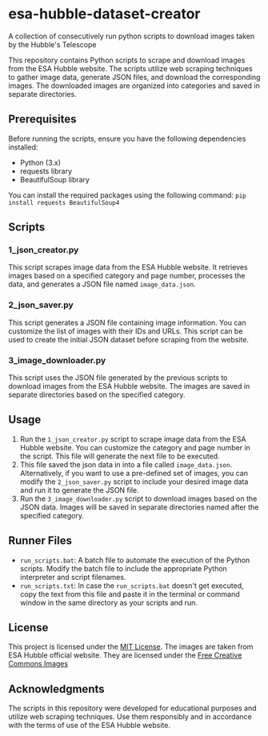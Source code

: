 # esa-hubble-dataset-creator
A collection of consecutively run python scripts to download images taken by the Hubble's Telescope

This repository contains Python scripts to scrape and download images from the ESA Hubble website. The scripts utilize web scraping techniques to gather image data, generate JSON files, and download the corresponding images. The downloaded images are organized into categories and saved in separate directories.

## Prerequisites
Before running the scripts, ensure you have the following dependencies installed:

- Python (3.x)
- requests library
- BeautifulSoup library

You can install the required packages using the following command:
`pip install requests BeautifulSoup4`

## Scripts
### 1_json_creator.py
This script scrapes image data from the ESA Hubble website. It retrieves images based on a specified category and page number, processes the data, and generates a JSON file named `image_data.json`.

### 2_json_saver.py
This script generates a JSON file containing image information. You can customize the list of images with their IDs and URLs. This script can be used to create the initial JSON dataset before scraping from the website.

### 3_image_downloader.py
This script uses the JSON file generated by the previous scripts to download images from the ESA Hubble website. The images are saved in separate directories based on the specified category.

## Usage
1. Run the `1_json_creator.py` script to scrape image data from the ESA Hubble website. You can customize the category and page number in the script. This file will generate the next file to be executed.
2. This file saved the json data in into a file called `image_data.json`. Alternatively, if you want to use a pre-defined set of images, you can modify the `2_json_saver.py` script to include your desired image data and run it to generate the JSON file.
3. Run the `3_image_downloader.py` script to download images based on the JSON data. Images will be saved in separate directories named after the specified category.

## Runner Files
- `run_scripts.bat`: A batch file to automate the execution of the Python scripts. Modify the batch file to include the appropriate Python interpreter and script filenames.
- `run_scripts.txt`: In case the `run_scripts.bat` doesn't get executed, copy the text from this file and paste it in the terminal or command window in the same directory as your scripts and run.

## License
This project is licensed under the [MIT License](https://github.com/git/git-scm.com/blob/main/MIT-LICENSE.txt).
The images are taken from ESA Hubble official website. They are licensed under the [Free Creative Commons Images](https://esahubble.org/public/copyright/)

## Acknowledgments
The scripts in this repository were developed for educational purposes and utilize web scraping techniques. Use them responsibly and in accordance with the terms of use of the ESA Hubble website.
